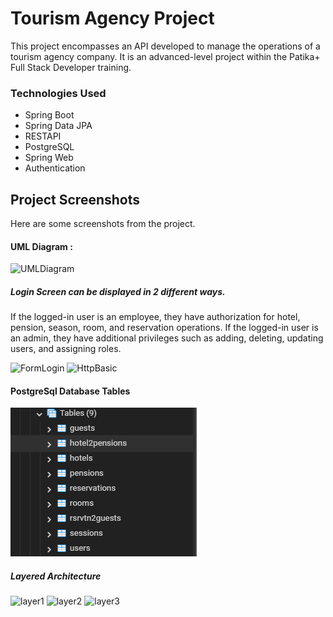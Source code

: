 
# Tourism Agency Project

This project encompasses an API developed to manage the operations of a tourism agency company. It is an advanced-level project within the Patika+ Full Stack Developer training.

### Technologies Used


- Spring Boot
- Spring Data JPA
- RESTAPI
- PostgreSQL
- Spring Web
- Authentication






## Project Screenshots

Here are some screenshots from the project.

#### UML Diagram :
![UMLDiagram](VetProgram/images/umlDiagram.png)

##### Login Screen can be displayed in 2 different ways.
If the logged-in user is an employee, they have authorization for hotel, pension, season, room, and reservation operations. If the logged-in user is an admin, they have additional privileges such as adding, deleting, updating users, and assigning roles.

![FormLogin](VetProgram/images/swagger1.png)
![HttpBasic](VetProgram/images/swagger2.png)

#### PostgreSql Database Tables
![databaseTable](images/databaseTable.png)

##### Layered Architecture
![layer1](VetProgram/images/layer1.png)
![layer2](VetProgram/images/layer2.png)
![layer3](VetProgram/images/layer2.png)






